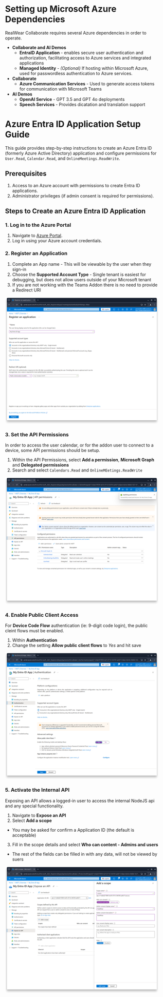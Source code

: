 # Setting up Microsoft Azure Dependencies

RealWear Collaborate requires several Azure dependencies in order to operate.

- **Collaborate and AI Demos**
  - **EntraID Application** - enables secure user authentication and authorization, facilitating
    access to Azure services and integrated applications
  - **Managed Identity** - _(Optional)_ If hosting within Microsoft Azure, used for passwordless
    authentication to Azure services.
- **Collaborate**
  - **Azure Communication Services** - Used to generate access tokens for communication with
    Microsoft Teams
- **AI Demos**
  - **OpenAI Service** - GPT 3.5 and GPT 4o deployments
  - **Speech Services** - Provides dicatation and translation support

# Azure Entra ID Application Setup Guide

This guide provides step-by-step instructions to create an Azure Entra ID (formerly Azure Active
Directory) application and configure permissions for `User.Read`, `Calendar.Read`, and
`OnlineMeetings.ReadWrite`.

## Prerequisites

1. Access to an Azure account with permissions to create Entra ID applications.
2. Administrator privileges (if admin consent is required for permissions).

## Steps to Create an Azure Entra ID Application

### 1. Log in to the Azure Portal

1. Navigate to [Azure Portal](https://portal.azure.com).
2. Log in using your Azure account credentials.

### 2. Register an Application

1. Complete an App name - This will be viewable by the user when they sign-in
2. Choose the **Supported Account Type** - Single tenant is easiest for debugging, but does not
   allow users outside of your Microsoft tenant
3. If you are not working with the Teams Addon there is no need to provide a Redirect URI

![Register Application](images/1-Entra-AppRegistration.png)

### 3. Set the API Permissions

In order to access the user calendar, or for the addon user to connect to a device, some API
permissions should be setup.

1. Within the API Permissions, select **Add a permission**, **Microsoft Graph** and **Delegated
   permissions**
2. Search and select `Calendars.Read` and `OnlineMEetings.ReadWrite`

![API Permissions](images/2-Entra-ApiPermissions.png)

### 4. Enable Public Client Access

For **Device Code Flow** authentication (ie: 9-digit code login), the public cleint flows must be
enabled.

1. Within **Authentication**
2. Change the setting **Allow public client flows** to _Yes_ and hit save

![Public Client](images/3-Entra-PublicFlow.png)

### 5. Activate the Internal API

Exposing an API allows a logged-in user to access the internal NodeJS api and any special
functionality.

1. Navigate to **Expose an API**
2. Select **Add a scope**

- You may be asked for confirm a Application ID (the default is acceptable)

3. Fill in the scope details and select **Who can content - Admins and users**

- The rest of the fields can be filled in with any data, will not be viewed by suers

![Expose and API](images/4-Entra-InternalApi.png)
